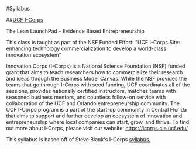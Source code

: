 #Syllabus

##[UCF I-Corps](https://icorps.cie.ucf.edu/)

The Lean LaunchPad - Evidence Based Entrepreneurship

This class is taught as part of the NSF Funded Effort: "UCF I-Corps Site: enhancing technology commercialization to develop a world-class innovation ecosystem"

Innovation Corps (I-Corps) is a National Science Foundation (NSF) funded grant that aims to teach researchers how to commercialize their research and ideas through the Business Model Canvas. While the NSF provides the teams that go through I-Corps with seed funding, UCF coordinates all of the sessions, provides nationally certified instructors, matches teams with seasoned business mentors, and countless follow-on service with collaboration of the UCF and Orlando entrepreneurship community. The UCF I-Corps program is a part of the start-up community in Central Florida that aims to support and further develop an ecosystem of innovation and entrepreneurship where local companies can start, grow, and thrive. To find out more about I-Corps, please visit our website: https://icorps.cie.ucf.edu/ 

This syllabus is based off of Steve Blank's I-Corps [syllabus.](http://www.slideshare.net/sblank/tagged/syllabus)
